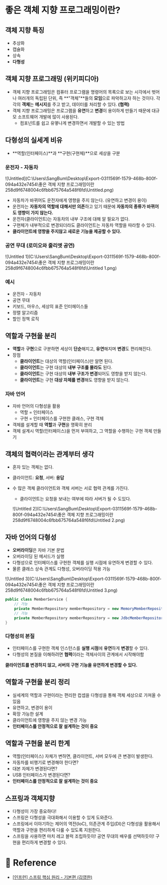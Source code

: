 # 좋은 객체 지향 프로그래밍이란?

## 객체 지향 특징

- 추상화
- 캡슐화
- 상속
- **다형성**

## 객체 지향 프로그래밍 (위키피디아)

- 객체 지향 프로그래밍은 컴퓨터 프로그램을 명령어의 목록으로 보는 시각에서 벗어나 여러개의 독립된 단위, 즉 **"객체"**들의 **모임**으로 파악하고자 하는 것이다. 각각의 **객체**는 **메시지**를 주고 받고, 데이터를 처리할 수 있다. **(협력)**
- 객체 지향 프로그래밍은 프로그램을 **유연**하고 **변경**이 용이하게 만들기 때문에 대규모 소프트웨어 개발에 많이 사용된다.
    - 컴포넌트를 쉽고 유옇나게 변경하면서 개발할 수 있는 방법

## 다형성의 실세계 비유

- **역할(인터페이스)**과 **구현(구현체)**으로 세상을 구분

### 운전자 - 자동차

![Untitled](C:\Users\SangBum\Desktop\Export-0311569f-1579-468b-800f-094a432e7454\좋은 객체 지향 프로그래밍이란 258d9f6748004c6fbb675764a548f6fd\Untitled.png)

- 자동차가 바뀌어도 운전자에게 영향을 주지 않는다. (유연하고 변경이 용이)
- 운전자는 **자동차의 역할에 대해서만 의존**하고 있기 때문에 **자동차의 종류가 바뀌어도 영향이 가지 않는다.**
- 운전자(클라이언트)는 자동차의 내부 구조에 대해 알 필요가 없다.
- 구현체가 내부적으로 변경되더라도 클라이언트는 자동차 역할을 따라할 수 있다.
- **클라이언트에 영향을 주지않고 새로운 기능을 제공할 수 있다.**

### 공연 무대 (로미오와 줄리엣 공연)

![Untitled 1](C:\Users\SangBum\Desktop\Export-0311569f-1579-468b-800f-094a432e7454\좋은 객체 지향 프로그래밍이란 258d9f6748004c6fbb675764a548f6fd\Untitled 1.png)

### 예시

- 운전자 - 자동차
- 공연 무대
- 키보드, 마우스, 세상의 표준 인터헤이스들
- 정렬 알고리즘
- 할인 정책 로직

## 역할과 구현을 분리

- **역할**과 **구현**으로 구분하면 세상이 **단순**해지고, **유연**해지며 **변경**도 편리해진다.
- 장점
    - **클라이언트**는 대상의 역할(인터페이스)만 알면 된다.
    - **클라이언트**는 구현 대상의 **내부 구조를 몰라도** 된다.
    - **클라이언트**는 구현 대상의 **내부 구조가 변경**되어도 영향을 받지 않는다.
    - **클라이언트**는 구현 **대상 자체를 변경**해도 영향을 받지 않는다.

### 자바 언어

- 자바 언어의 다형성을 활용
    - 역할 = 인터페이스
    - 구현 = 인터페이스를 구현한 클래스, 구현 객체
- 객체를 설계할 때 **역할**과 **구현**을 명확히 분리
- 객체 설계시 역할(인터페이스)을 먼저 부여하고, 그 역할을 수행하는 구현 객체 만들기

## 객체의 협력이라는 관계부터 생각

- 혼자 있는 객체는 없다.
- 클라이언트: **요청**, 서버: **응답**
- 수 많은 객체 클라이언트와 객체 서버는 서로 협력 관계를 가진다.
    - 클라이언트는 요청을 보내는 여부에 따라 서버가 될 수 도있다.

    ![Untitled 2](C:\Users\SangBum\Desktop\Export-0311569f-1579-468b-800f-094a432e7454\좋은 객체 지향 프로그래밍이란 258d9f6748004c6fbb675764a548f6fd\Untitled 2.png)

## 자바 언어의 다형성

- **오버라이딩**은 자바 기본 문법
- 오버라이딩 된 메서드가 실행
- 다형성으로 인터페이스를 구현한 객체를 실행 시점에 유연하게 변경할 수 있다.
- 물론 클래스 상속 관계도 다형성, 오버라이딩 적용 가능

![Untitled 3](C:\Users\SangBum\Desktop\Export-0311569f-1579-468b-800f-094a432e7454\좋은 객체 지향 프로그래밍이란 258d9f6748004c6fbb675764a548f6fd\Untitled 3.png)

```java
public class MemberService {
	// 가능
	private MemberRepository memberRepository = new MemoryMemberRepository();
	// 가능
	private MemberRepository memberRepository = new JdbcMemberRepository();
}
```

### 다형성의 본질

- 인터페이스를 구현한 객체 인스턴스를 **실행 시점**에 **유연**하게 **변경**할 수 있다.
- 다형성의 본질을 이해하려면 **협력**이라는 객체사이의 관계에서 시작해야함

**클라이언트를 변경하지 않고, 서버의 구현 기능을 유연하게 변경할 수 있다.**

## 역할과 구현을 분리 정리

- 실세계의 역할과 구현이라는 편리한 컵셉을 다형성을 통해 객체 세상으로 가져올 수 있음
- 유연하고, 변경이 용이
- 확장 가능한 설계
- 클라이언트에 영향을 주지 않는 변경 가능
- **인터페이스를 안정적으로 잘 설계하는 것이 중요**

## 역할과 구현을 분리 한계

- 역할(인터페이스) 자체가 변하면, 클라이언트, 서버 모두에 큰 변경이 발생한다.
- 자동차를 비행기로 변경해야 한다면?
- 대본 자체가 변경된다면?
- USB 인터페이스가 변경된다면?
- **인터페이스를 안정적으로 잘 설계하는 것이 중요**

## 스프링과 객체지향

- 다형성이 가장 중요하다!
- 스프링은 다형성을 극대화해서 이용할 수 있게 도와준다.
- 스프링에서 이야기하는 제어의 역전(IoC), 의존관계 주입(DI)은 다형성을 활용해서 역할과 구현을 편리하게 다룰 수 있도록 지원한다.
- 스프링을 사용하면 마치 레고 블럭 조립하듯이! 공연 무대의 배우를 선택하듯이! 구현을 편리하게 변경할 수 있다.

# 📄 Reference

- [[인프런] 스프링 핵심 원리 - 기본편 (김영한)](https://www.inflearn.com/course/%EC%8A%A4%ED%94%84%EB%A7%81-%ED%95%B5%EC%8B%AC-%EC%9B%90%EB%A6%AC-%EA%B8%B0%EB%B3%B8%ED%8E%B8/dashboard)